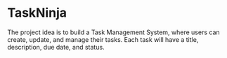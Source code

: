 # TaskNinja
The project idea is to build a Task Management System, where users can create, update, and manage their tasks. Each task will have a title, description, due date, and status.
